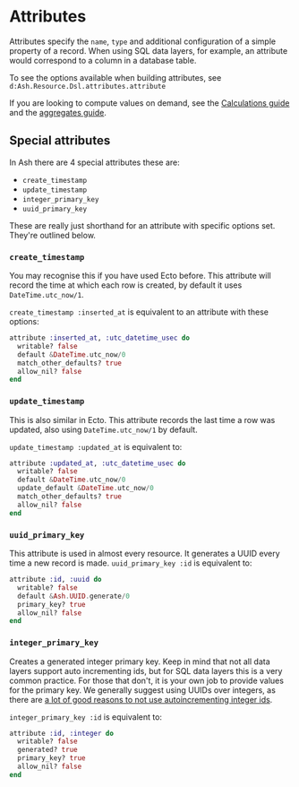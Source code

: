 # Attributes

Attributes specify the `name`, `type` and additional configuration of a simple property of a record. When using SQL data layers, for example, an attribute would correspond to a column in a database table.

To see the options available when building attributes, see `d:Ash.Resource.Dsl.attributes.attribute`

If you are looking to compute values on demand, see the [Calculations guide](/documentation/topics/resources/calculations.md) and the [aggregates guide](/documentation/topics/resources/aggregates.md).

## Special attributes

In Ash there are 4 special attributes these are:

- `create_timestamp`
- `update_timestamp`
- `integer_primary_key`
- `uuid_primary_key`

These are really just shorthand for an attribute with specific options set. They're outlined below.

### `create_timestamp`

You may recognise this if you have used Ecto before. This attribute will record the time at which each row is created, by default it uses `DateTime.utc_now/1`.

`create_timestamp :inserted_at` is equivalent to an attribute with these options:

```elixir
attribute :inserted_at, :utc_datetime_usec do
  writable? false
  default &DateTime.utc_now/0
  match_other_defaults? true
  allow_nil? false
end
```

### `update_timestamp`

This is also similar in Ecto. This attribute records the last time a row was updated, also using `DateTime.utc_now/1` by default.

`update_timestamp :updated_at` is equivalent to:

```elixir
attribute :updated_at, :utc_datetime_usec do
  writable? false
  default &DateTime.utc_now/0
  update_default &DateTime.utc_now/0
  match_other_defaults? true
  allow_nil? false
end
```

### `uuid_primary_key`

This attribute is used in almost every resource. It generates a UUID every time a new record is made.
`uuid_primary_key :id` is equivalent to:

```elixir
attribute :id, :uuid do
  writable? false
  default &Ash.UUID.generate/0
  primary_key? true
  allow_nil? false
end
```

### `integer_primary_key`

Creates a generated integer primary key. Keep in mind that not all data layers support auto incrementing ids, but for SQL data layers this is a very common practice. For those that don't, it is your own job to provide values for the primary key. We generally suggest using UUIDs over integers, as there are [a lot of good reasons to not use autoincrementing integer ids](https://www.clever-cloud.com/blog/engineering/2015/05/20/why-auto-increment-is-a-terrible-idea/).

`integer_primary_key :id` is equivalent to:

```elixir
attribute :id, :integer do
  writable? false
  generated? true
  primary_key? true
  allow_nil? false
end
```

